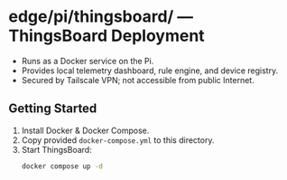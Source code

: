 # edge/pi/thingsboard/ — ThingsBoard Deployment

- Runs as a Docker service on the Pi.
- Provides local telemetry dashboard, rule engine, and device registry.
- Secured by Tailscale VPN; not accessible from public Internet.

## Getting Started

1. Install Docker & Docker Compose.
2. Copy provided `docker-compose.yml` to this directory.
3. Start ThingsBoard:  
   ```sh
   docker compose up -d
